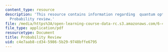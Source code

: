 ```yaml
---
content_type: resource
description: 'This resource contains information regarding  quantum optical communication:
  Probability review.'
file: /media/https%3A/open-learning-course-data-rc.s3.amazonaws.com/6-453-quantum-optical-communication-fall-2016/c4e7aab8cd3459865b299748bffe6795_MIT6_453F16_Probability.pdf
file_type: application/pdf
resourcetype: Document
title: Probability Review
uid: c4e7aab8-cd34-5986-5b29-9748bffe6795
---
```

